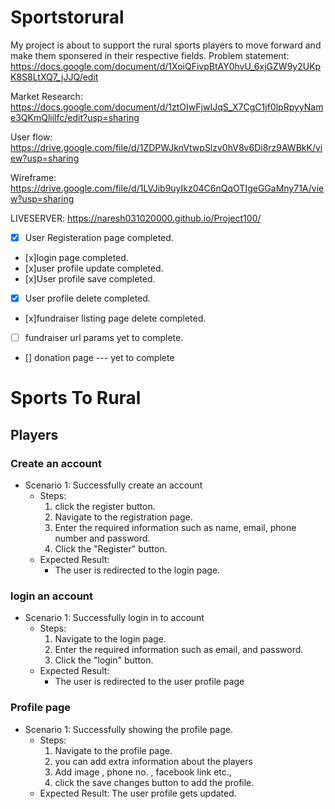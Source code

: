 # Sportstorural

My project is about to support the rural sports players to move forward and make them sponsered in their respective fields.
Problem statement: https://docs.google.com/document/d/1XoiQFivpBtAY0hvU_6xjGZW9y2UKpK8S8LtXQ7_jJJQ/edit

Market Research: https://docs.google.com/document/d/1ztOIwFjwIJqS_X7CgC1jf0lpRpyyName3QKmQliilfc/edit?usp=sharing

User flow: https://drive.google.com/file/d/1ZDPWJknVtwpSlzv0hV8v6Di8rz9AWBkK/view?usp=sharing

Wireframe: https://drive.google.com/file/d/1LVJib9uyIkz04C6nQqOTIgeGGaMny71A/view?usp=sharing

LIVESERVER: https://naresh031020000.github.io/Project100/

- [x] User Registeration page completed.
- [x]login  page completed.
- [x]user profile update completed.
- [x]User profile save completed.
-[x] User profile delete completed.
- [x]fundraiser listing page delete completed.
- [ ] fundraiser url params yet to complete.
- []  donation page --- yet to complete

# Sports To Rural

## Players

### Create an account
- Scenario 1: Successfully create an account
    - Steps:
        1. click the register button.
        2. Navigate to the registration page.
        3. Enter the required information such as name, email, phone number and password.
        4. Click the "Register" button.
    - Expected Result:
        - The user is redirected to the login page.

### login an account
- Scenario 1: Successfully login in to account
    - Steps:
        1. Navigate to the login page.
        2. Enter the required information such as email, and password.
        3. Click the "login" button.
    - Expected Result:
        - The user is redirected to the user profile page


### Profile page
- Scenario 1: Successfully showing the profile page.
    - Steps:
        1. Navigate to the profile page.
        2. you can add extra information about the players
        3. Add image , phone no. , facebook link etc.,
        3. click the save changes button to add the profile.
    - Expected Result:
        The user profile gets updated.
        
        
